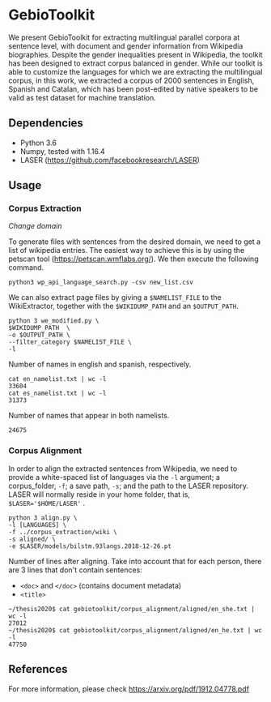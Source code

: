 # GebioToolkit

We present GebioToolkit for extracting multilingual parallel corpora at sentence level, with document and gender information from Wikipedia biographies. Despite the gender inequalities present in Wikipedia, the toolkit has been designed to extract corpus balanced in gender. 
While our toolkit is able to customize the languages for which we are extracting the multilingual corpus, in this work, we extracted a corpus of 2000 sentences in English, Spanish and Catalan, which has been post-edited by native speakers to be valid as test dataset for machine translation.

## Dependencies

* Python 3.6
* Numpy, tested with 1.16.4
* LASER (https://github.com/facebookresearch/LASER)

## Usage

### Corpus Extraction

_Change domain_

To generate files with sentences from the desired domain, we need to get a list of wikipedia entries. The easiest way to
 achieve this
 is by using the petscan tool (https://petscan.wmflabs.org/). We then execute the following command.

    python3 wp_api_language_search.py -csv new_list.csv 

We can also extract page files by giving a `$NAMELIST_FILE` to the WikiExtractor, together with the `$WIKIDUMP_PATH`
 and an `$OUTPUT_PATH`.  

    python 3 we_modified.py \
    $WIKIDUMP_PATH  \
    -o $OUTPUT_PATH \
    --filter_category $NAMELIST_FILE \
    -l
    
Number of names in english and spanish, respectively.
```
cat en_namelist.txt | wc -l
33604
cat es_namelist.txt | wc -l
31373
```

Number of names that appear in both namelists.
```
24675
```
### Corpus Alignment
In order to align the extracted sentences from Wikipedia, we need 
to provide a white-spaced list of languages via the `-l` argument; 
a corpus_folder, `-f`; a save path, `-s`; and the path to the LASER 
repository. LASER will normally reside in your home folder, that is, 
`$LASER='$HOME/LASER'` .

    python 3 align.py \
    -l [LANGUAGES] \
    -f ../corpus_extraction/wiki \
    -s aligned/ \
    -e $LASER/models/bilstm.93langs.2018-12-26.pt
   
Number of lines after aligning. Take into account that for each person, there are 3 lines that don't contain
sentences:
*  `<doc>` and  `</doc>` (contains document metadata)  
* `<title>`
```
~/thesis2020$ cat gebiotoolkit/corpus_alignment/aligned/en_she.txt | wc -l
27012
~/thesis2020$ cat gebiotoolkit/corpus_alignment/aligned/en_he.txt | wc -l
47750
```

## References

For more information, please check https://arxiv.org/pdf/1912.04778.pdf

